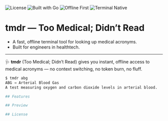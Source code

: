 ![License](https://img.shields.io/badge/license-MIT-blue)
![Built with Go](https://img.shields.io/badge/built%20with-Go-informational)
![Offline First](https://img.shields.io/badge/offline-first-success)
![Terminal Native](https://img.shields.io/badge/UX-terminal--native-yellow)

# tmdr — Too Medical; Didn’t Read
- A fast, offline terminal tool for looking up medical acronyms. 
- Built for engineers in healthtech.


---

🩺 **tmdr** (Too Medical; Didn’t Read) gives you instant, offline access to medical acronyms — no context switching, no token burn, no fluff.

```bash
$ tmdr abg
ABG → Arterial Blood Gas
A test measuring oxygen and carbon dioxide levels in arterial blood.

## Features

## Preview

## License
